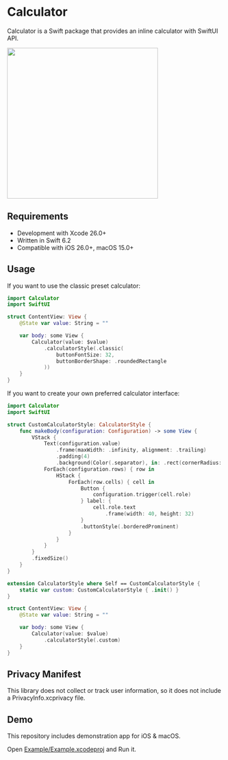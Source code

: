 # Calculator

Calculator is a Swift package that provides an inline calculator with SwiftUI API.

<img width="352" height="352" src="https://github.com/user-attachments/assets/2fd08868-84b2-4ff0-82a3-ef46be32986e" />

## Requirements

- Development with Xcode 26.0+
- Written in Swift 6.2
- Compatible with iOS 26.0+, macOS 15.0+

## Usage

If you want to use the classic preset calculator:

```swift
import Calculator
import SwiftUI

struct ContentView: View {
    @State var value: String = ""

    var body: some View {
        Calculator(value: $value)
            .calculatorStyle(.classic(
                buttonFontSize: 32,
                buttonBorderShape: .roundedRectangle
            ))
    }
}
```

If you want to create your own preferred calculator interface:

```swift
import Calculator
import SwiftUI

struct CustomCalculatorStyle: CalculatorStyle {
    func makeBody(configuration: Configuration) -> some View {
        VStack {
            Text(configuration.value)
                .frame(maxWidth: .infinity, alignment: .trailing)
                .padding(4)
                .background(Color(.separator), in: .rect(cornerRadius: 8))
            ForEach(configuration.rows) { row in
                HStack {
                    ForEach(row.cells) { cell in
                        Button {
                            configuration.trigger(cell.role)
                        } label: {
                            cell.role.text
                                .frame(width: 40, height: 32)
                        }
                        .buttonStyle(.borderedProminent)
                    }
                }
            }
        }
        .fixedSize()
    }
}

extension CalculatorStyle where Self == CustomCalculatorStyle {
    static var custom: CustomCalculatorStyle { .init() }
}

struct ContentView: View {
    @State var value: String = ""

    var body: some View {
        Calculator(value: $value)
            .calculatorStyle(.custom)
    }
}
```

## Privacy Manifest

This library does not collect or track user information, so it does not include a PrivacyInfo.xcprivacy file.

## Demo

This repository includes demonstration app for iOS & macOS.

Open [Example/Example.xcodeproj](/Example/Example.xcodeproj) and Run it.
